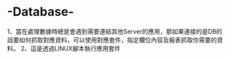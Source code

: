 # -Database-
1、當在處理數據時總是會遇到需要連結其他Server的應用，那如果連接的是DB的話要如何抓取對應資料，可以使用對應套件，指定欄位內容及報表抓取你需要的資料。
2、這是透過LINUX腳本執行應用套件
